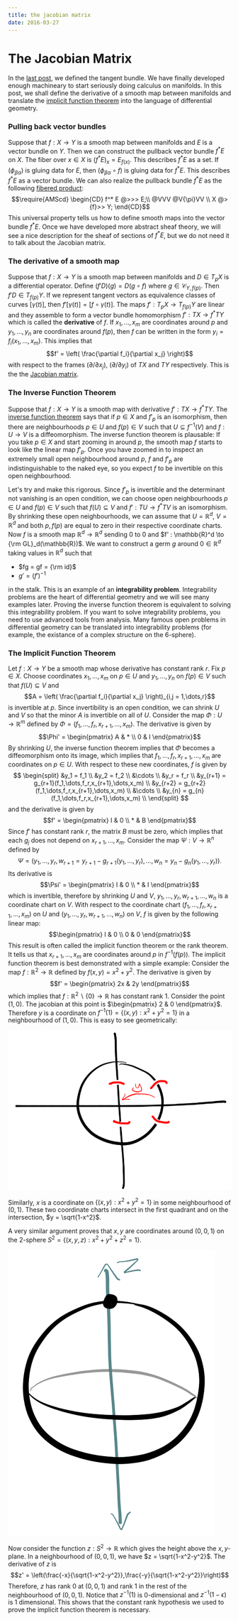 ```yaml
---
title: the jacobian matrix
date: 2016-03-27
---
```


# The Jacobian Matrix

In the [last post](2016-02-28-thetangentbundle.html), we defined the tangent bundle. 
We have finally developed enough machineary to start seriously doing calculus on 
manifolds. In this post, we shall define the derivative of a smooth map between 
manifolds and translate the [implicit function theorem](https://en.wikipedia.org/wiki/Implicit_function_theorem) into the language 
of differential geometry. 

### Pulling back vector bundles

Suppose that $f : X \to Y$ is a smooth map between manifolds and $E$ is a vector 
bundle on $Y$. Then we can construct the pullback vector bundle $f^*E$ on $X$. The 
fiber over $x \in X$ is $(f^*E)_x = E_{f(x)}$. This describes $f^*E$ as a set. If 
$(\phi_{\beta\alpha})$ is gluing data for $E$, then $(\phi_{\beta\alpha} \circ f)$ is 
gluing data for $f^*E$. This describes $f^* E$ as a vector bundle. We can also realize 
the pullback bundle $f^*E$ as the following [fibered 
product](https://en.wikipedia.org/wiki/Pullback_%28category_theory%29):
$$\require{AMScd}
\begin{CD}
f^* E @>>> E;\\
@VVV @V{\pi}VV \\
X @>{f}>> Y;
\end{CD}$$
This universal property tells us how to define smooth maps into the vector bundle 
$f^*E$. Once we have developed more abstract sheaf theory, we will see a nice 
description for the sheaf of sections of $f^* E$, but we do not need it to talk about 
the Jacobian matrix.

### The derivative of a smooth map

Suppose that $f : X \to Y$ is a smooth map between manifolds and $D \in T_pX$ is a 
differential operator. Define $(f'D)(g) = D(g \circ f)$ where $g \in 
\mathscr{C}_{Y,f(p)}$. Then $f' D \in T_{f(p)}Y$. If we represent tangent vectors as 
equivalence classes of curves $[\gamma(t)]$, then $f'[\gamma(t)] = [f \circ 
\gamma(t)]$. The maps $f' : T_p X \to T_{f(p)}Y$ are linear and they assemble to form 
a vector bundle homomorphism $f' : TX \to f^* TY$ which is called the **derivative** 
of $f$. If $x_1,\dots,x_m$ are coordinates around $p$ and $y_1,\dots,y_n$ are 
coordinates around $f(p)$, then $f$ can be written in the form $y_i = 
f_i(x_1,\dots,x_m)$. This implies that
$$f' = \left( \frac{\partial f_i}{\partial x_j} \right)$$
with respect to the frames $(\partial / \partial x_j)$, $(\partial / \partial y_i)$ 
of $TX$ and $TY$ respectively. This is the the [Jacobian 
matrix](https://en.wikipedia.org/wiki/Jacobian_matrix_and_determinant). 

### The Inverse Function Theorem

Suppose that $f : X \to Y$ is a smooth map with derivative $f' : TX \to f^* TY$. The 
[inverse function theorem](https://en.wikipedia.org/wiki/Inverse_function_theorem) 
says that if $p \in X$ and $f'_p$ is an isomorphism, then there are neighbourhoods $p 
\in U$ and $f(p) \in V$ such that $U \subseteq f^{-1}(V)$ and $f : U \to V$ is a 
diffeomorphism. The inverse function theorem is plausable: If you 
take $p \in X$ and start zooming in around $p$, the smooth map $f$ starts to look like 
the linear map $f'_p$. Once you have zoomed in to inspect an extremely small open 
neighbourhood around $p$, $f$ and $f'_p$ are indistinguishable to the naked eye, so 
you expect $f$ to be invertible on this open neighbourhood. 

Let\'s try and make this rigorous. Since $f'_p$ is invertible and the determinant not vanishing is an open 
condition, we can choose open neighbourhoods $p \in U$ and $f(p) \in V$ such that 
$f(U) \subseteq V$ and $f' : TU \to f^*TV$ is an isomorphism. By shrinking these open 
neighbourhoods, we can assume that $U = \mathbb{R}^d$, $V = \mathbb{R}^d$ and both 
$p,f(p)$ are equal to zero in their respective coordinate charts. Now $f$ is a 
smooth map $\mathbb{R}^d \to \mathbb{R}^d$ sending $0$ to $0$ and $f' : \mathbb{R}^d 
\to {\rm GL}_d(\mathbb{R})$. We want to construct a germ $g$ around $0 \in 
\mathbb{R}^d$ taking values in $\mathbb{R}^d$ such that

- $fg = gf = {\rm id}$
- $g' = (f')^{-1}$

in the stalk. This is an example of an **integrability problem**. Integrability 
problems are the heart of differential geometry and we will see many examples 
later. Proving the inverse function theorem is equivalent to solving this 
integrability problem. If you want to solve integrability problems, you need to use 
advanced tools from analysis. Many famous open problems in differential geometry can 
be translated into integrability problems (for example, the existance of a complex 
structure on the 6-sphere). 

### The Implicit Function Theorem

Let $f : X \to Y$ be a smooth map whose derivative has constant rank $r$. Fix $p \in 
X$. Choose coordinates $x_1,\dots,x_m$ on $p \in U$ and $y_1,\dots,y_n$ on $f(p) \in 
V$ such that $f(U) \subseteq V$ and 
$$A = \left( \frac{\partial f_i}{\partial x_j} \right)_{i,j = 1,\dots,r}$$ 
is invertible at $p$. Since invertibility is an open condition, we can shrink $U$ and 
$V$ so that the minor $A$ is invertible on all of $U$. Consider the map $\Phi : U \to 
\mathbb{R}^m$ defined by $\Phi = (f_1,\dots,f_r,x_{r+1},\dots,x_m)$. The derivative is 
given by
$$\Phi' = \begin{pmatrix} A & * \\ 0 & I \end{pmatrix}$$
By shrinking $U$, the inverse function theorem implies that $\Phi$ becomes a 
diffeomorphism onto its image, which implies that $f_1,\dots,f_r,x_{r+1},\dots,x_m$ 
are coordinates on $p \in U$. With respect to these new coordinates, $f$ is given by
$$
\begin{split}
&y_1 = f_1 \\
&y_2 = f_2 \\
&\cdots \\
&y_r = f_r \\
&y_{r+1} = g_{r+1}(f_1,\dots,f_r,x_{r+1},\dots,x_m) \\
&y_{r+2} = g_{r+2}(f_1,\dots,f_r,x_{r+1},\dots,x_m) \\
&\cdots \\
&y_{n} = g_{n}(f_1,\dots,f_r,x_{r+1},\dots,x_m) \\
\end{split}
$$
and the derivative is given by
$$f' = \begin{pmatrix} I & 0 \\ * & B \end{pmatrix}$$
Since $f'$ has constant rank $r$, the matrix $B$ must be zero, which implies that each 
$g_j$ does not depend on $x_{r+1},\dots,x_m$. Consider the map $\Psi : V \to 
\mathbb{R}^n$ defined by 
$$\Psi = 
(y_1,\dots,y_r,w_{r+1} = y_{r+1}-g_{r+1}(y_1,\dots,y_r),\dots,w_n = y_n-g_n(y_1,\dots,y_r)).$$
Its derivative is 
$$\Psi' = \begin{pmatrix} I & 0 \\ * & I \end{pmatrix}$$
which is invertible, therefore by shrinking $U$ and $V$, 
$y_1,\dots,y_r,w_{r+1},\dots,w_{n}$ is a coordinate chart on $V$. With respect to the 
coordinate chart $(f_1,\dots,f_r,x_{r+1},\dots,x_m)$ on $U$ and 
$(y_1,\dots,y_r,w_{r+1},\dots,w_n)$ on $V$, $f$ is given by the following linear map:
$$\begin{pmatrix} I & 0 \\ 0 & 0 \end{pmatrix}$$
This result is often called the implicit function theorem or the rank theorem. It 
tells us that $x_{r+1},\dots,x_m$ are coordinates around $p$ in $f^{-1}(f(p))$. The 
implicit function theorem is best demonstrated with a simple example: Consider the map 
$f : \mathbb{R}^2 \to \mathbb{R}$ defined by $f(x,y) = x^2 + y^2$. 
The derivative is given by 
$$f' = \begin{pmatrix} 2x & 2y \end{pmatrix}$$
which implies that $f : \mathbb{R}^2 \backslash \{ 0 \} \to \mathbb{R}$ has constant 
rank $1$. Consider the point $(1,0)$. The jacobian at this point is $\begin{pmatrix} 2 
& 0 \end{pmatrix}$. Therefore $y$ is a coordinate on $f^{-1}(1) = \{ (x,y) : x^2 + y^2 
= 1 \}$ in a neighbourhood of $(1,0)$. This is easy to see geometrically:

![](/img/2016-03-27-implicitfunctionthmcoordinatechart.PNG)

Similarly, $x$ is a coordinate on $\{ (x,y) : x^2 + y^2 = 1 \}$ in some neighbourhood 
of $(0,1)$. These two coordinate charts intersect in the first quadrant and on the 
intersection, $y = \sqrt{1-x^2}$. 

A very similar argument proves that $x,y$ are coordinates around $(0,0,1)$ on the 
2-sphere $S^2 = \{ (x,y,z) : x^2 + y^2 + z^2 = 1 \}$.

![](/img/2016-03-27-spherenorthpolechart.PNG)

 Now consider the function $z : S^2 \to \mathbb{R}$ which gives the height above the $x,y$-plane. In a neighbourhood 
of $(0,0,1)$, we have $z = \sqrt{1-x^2-y^2}$. The derivative of $z$ is
$$z' = \left(\frac{-x}{\sqrt{1-x^2-y^2}},\frac{-y}{\sqrt{1-x^2-y^2}}\right)$$
Therefore, $z$ has rank $0$ at $(0,0,1)$ and rank $1$ in the rest of the neighbourhood 
of $(0,0,1)$. Notice that $z^{-1}(1)$ is $0$-dimensional and $z^{-1}(1-\epsilon)$ is 
$1$ dimensional. This shows that the constant rank hypothesis we used to prove the 
implicit function theorem is necessary. 



